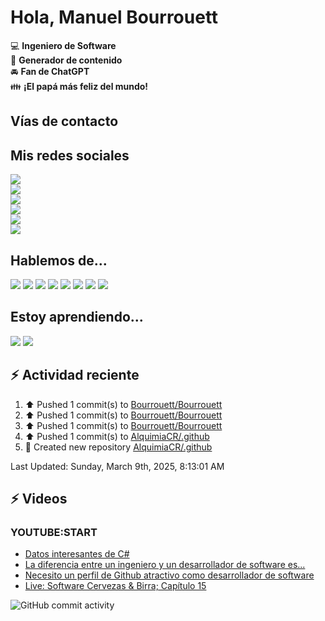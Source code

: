 # Hola, Manuel Bourrouett

:computer: **Ingeniero de Software**  
:pencil: **Generador de contenido**   
:oncoming_automobile: **Fan de ChatGPT**  
:family: **¡El papá más feliz del mundo!**  

## Vías de contacto  

 <!-- [![Website](https://img.shields.io/badge/aminespinoza.com-up-green?style=for-the-badge)](website) -->
 <!--[![Ask Me Anything!](https://img.shields.io/badge/Ask%20me%20anything-1abc9c.svg?style=for-the-badge)](https://calendly.com/aminespinoza/consultoria)  -->

## Mis redes sociales  

[<img src="./assets/social/youtube.png"/>](youtube)  
[<img src="./assets/social/instagram.png"/>](instagram)  
[<img src="./assets/social/linkedin.png"/>](linkedin)  
[<img src="./assets/social/tiktok.png"/>](linkedin)  
[<img src="./assets/social/twitter.png"/>](twitter)  
[<img src="./assets/social/untappd.png"/>](untappd)  

## Hablemos de...  

<img src="./assets/tech/csharp_dotnet.png"/>  
<img src="./assets/tech/python.png"/>  
<img src="./assets/tech/go.png"/>  
<img src="./assets/tech/bash.png"/>  
<img src="./assets/tech/ai.png"/>  
<img src="./assets/tech/azure.png"/>  
<img src="./assets/tech/cloud.png"/>  
<img src="./assets/tech/docker.png"/>  

## Estoy aprendiendo...  

<img src="./assets/tech/rust.png"/>  
<img src="./assets/tech/security.png"/>  

## :zap: Actividad reciente  

<!--RECENT_ACTIVITY:start-->  
1. ⬆️ Pushed 1 commit(s) to [Bourrouett/Bourrouett](https://github.com/Bourrouett/Bourrouett)<br>
2. ⬆️ Pushed 1 commit(s) to [Bourrouett/Bourrouett](https://github.com/Bourrouett/Bourrouett)<br>
3. ⬆️ Pushed 1 commit(s) to [Bourrouett/Bourrouett](https://github.com/Bourrouett/Bourrouett)<br>
4. ⬆️ Pushed 1 commit(s) to [AlquimiaCR/.github](https://github.com/AlquimiaCR/.github)<br>
5. 📔 Created new repository [AlquimiaCR/.github](https://github.com/AlquimiaCR/.github)<br>
<!--RECENT_ACTIVITY:end-->
<!--RECENT_ACTIVITY:last_update-->  
Last Updated: Sunday, March 9th, 2025, 8:13:01 AM
<!--RECENT_ACTIVITY:last_update_end-->

## :zap: Videos  

### YOUTUBE:START  

- [Datos interesantes de C#](https://www.youtube.com/watch?v=81237P_yanI)  
- [La diferencia entre un ingeniero y un desarrollador de software es...](https://www.youtube.com/watch?v=hiumLYNJ3-8)  
- [Necesito un perfil de Github atractivo como desarrollador de software](https://www.youtube.com/watch?v=7jQQF7Juzg)  
- [Live: Software Cervezas & Birra; Capítulo 15](https://www.youtube.com/watch?v=ZShy-BeAhKQ)  

![GitHub commit activity](https://img.shields.io/github/commit-activity/m/Bourrouett/Bourrouett)